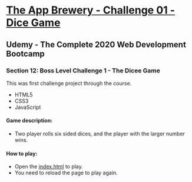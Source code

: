 # [The App Brewery - Challenge 01 - Dice Game](https://arpadgbondor.github.io/The_App_Brewery-Challenge_01-Dice_Game/)

## Udemy - The Complete 2020 Web Development Bootcamp
### Section 12: Boss Level Challenge 1 - The Dicee Game

This was first challenge project through the course.
 - HTML5
 - CSS3
 - JavaScript

#### Game description:
 - Two player rolls six sided dices, and the player with the larger number wins.
#### How to play:
 - Open the [index.html](https://arpadgbondor.github.io/The_App_Brewery-Challenge_01-Dice_Game/) to play.
 - You need to reload the page to play again. 
